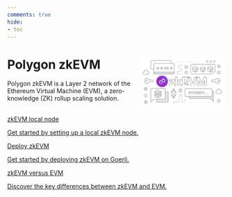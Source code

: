 ```yaml
---
comments: true
hide:
- toc
---
```


<style>
   .git-revision-date-localized-plugin, .md-source-file, .md-content__button.md-icon {
      display: none;
   }
</style>

<div class="section-wrapper product-section-head">
    <div class="hero-image"><img src="../img/zkEVM/zkevm.svg" loading="lazy" class="hero-image" style="width: 40%; float: right;"></div>
    <div class="hero-left">
       <h1 class="hero-heading">Polygon zkEVM</h1>
       <p class="hero-subtext">Polygon zkEVM is a Layer 2 network of the Ethereum Virtual Machine (EVM), a zero-knowledge (ZK) rollup scaling solution.</p>
    </div>
    </br>
</div>

<div class="grid-container">
    <div class="grid-item">
       <a href="./get-started/setup-nodes/local-node">
          <div class="product-list-item-header">
             <div class="feature-card-heading">zkEVM local node</div>
          </div>
          <p class="feature-paragraph">Get started by setting up a local zkEVM node.</p>
       </a>
    </div>
    <div class="grid-item">
       <a href="./get-started/deploy-zkevm/">
          <div class="product-list-item-header">
             <div class="feature-card-heading">Deploy zkEVM</div>
          </div>
          <p class="feature-paragraph">Get started by deploying zkEVM on Goerli.</p>
       </a>
    </div>
    <div class="grid-item">
       <a href="./spec/evm-differences">
          <div class="product-list-item-header">
             <div class="feature-card-heading">zkEVM versus EVM</div>
          </div>
          <p class="feature-paragraph">Discover the key differences between zkEVM and EVM.</p>
       </a>
    </div>
</div>
</div>

